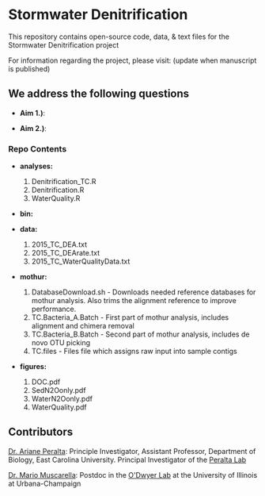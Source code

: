 # Stormwater Denitrification

This repository contains open-source code, data, & text files for the Stormwater Denitrification project

For information regarding the project, please visit: (update when manuscript is published)

## We address the following questions

* **Aim 1.)**:

* **Aim 2.)**:

### Repo Contents

* **analyses:**
  1. Denitrification_TC.R
  2. Denitrification.R
  3. WaterQuality.R

* **bin:**

* **data:**
  1. 2015_TC_DEA.txt
  2. 2015_TC_DEArate.txt
  3. 2015_TC_WaterQualityData.txt

* **mothur:**
  1. DatabaseDownload.sh - Downloads needed reference databases for mothur analysis. Also trims the alignment reference to improve performance.
  2. TC.Bacteria_A.Batch - First part of mothur analysis, includes alignment and chimera removal
  3. TC.Bacteria_B.Batch - Second part of mothur analysis, includes de novo OTU picking
  4. TC.files - Files file which assigns raw input into sample contigs

* **figures:**
  1. DOC.pdf
  2. SedN2Oonly.pdf
  3. WaterN2Oonly.pdf
  4. WaterQuality.pdf

## Contributors

[Dr. Ariane Peralta](<mailto:peraltaa@ecu.edu>): Principle Investigator, Assistant Professor, Department of Biology, East Carolina University. Principal Investigator of the [Peralta Lab](http://www.peraltalab.com/)

[Dr. Mario Muscarella](http://mmuscarella.github.io/): Postdoc in the [O'Dwyer Lab](https://publish.illinois.edu/odwyerlab/) at the University of Illinois at Urbana-Champaign
